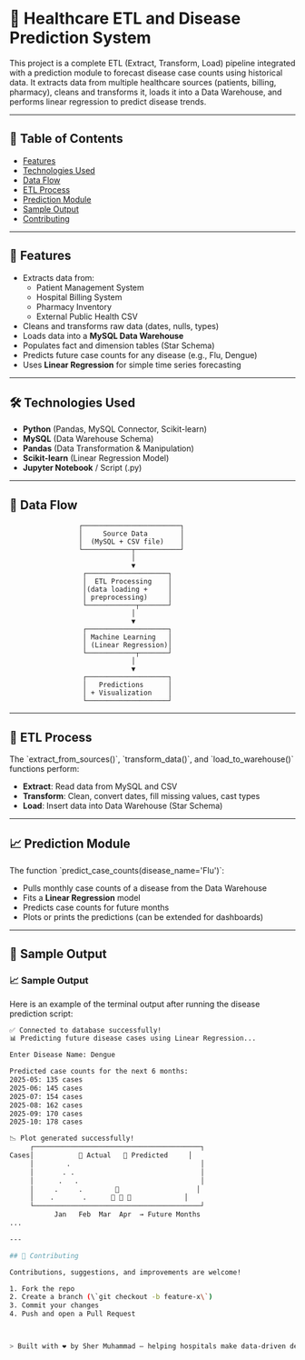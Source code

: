 # 🏥 Healthcare ETL and Disease Prediction System

This project is a complete ETL (Extract, Transform, Load) pipeline integrated with a prediction module to forecast disease case counts using historical data. It extracts data from multiple healthcare sources (patients, billing, pharmacy), cleans and transforms it, loads it into a Data Warehouse, and performs linear regression to predict disease trends.

---

## 📌 Table of Contents

- [Features](#features)
- [Technologies Used](#technologies-used)
- [Data Flow](#data-flow)
- [ETL Process](#etl-process)
- [Prediction Module](#prediction-module)
- [Sample Output](#sample-output)
- [Contributing](#contributing)


---

## 🚀 Features

- Extracts data from:
  - Patient Management System
  - Hospital Billing System
  - Pharmacy Inventory
  - External Public Health CSV
- Cleans and transforms raw data (dates, nulls, types)
- Loads data into a **MySQL Data Warehouse**
- Populates fact and dimension tables (Star Schema)
- Predicts future case counts for any disease (e.g., Flu, Dengue)
- Uses **Linear Regression** for simple time series forecasting

---

## 🛠️ Technologies Used

- **Python** (Pandas, MySQL Connector, Scikit-learn)
- **MySQL** (Data Warehouse Schema)
- **Pandas** (Data Transformation & Manipulation)
- **Scikit-learn** (Linear Regression Model)
- **Jupyter Notebook** / Script (.py)

---

## 🔁 Data Flow
                     ┌────────────────────────┐
                     │     Source Data        │
                     │  (MySQL + CSV file)    │
                     └────────────┬───────────┘
                                  │
                                  ▼
                      ┌────────────────────┐
                      │  ETL Processing    │
                      │(data loading +     │
                      │ preprocessing)     │
                      └────────────┬───────┘
                                  │
                                  ▼
                      ┌────────────────────┐
                      │ Machine Learning   │
                      │ (Linear Regression)│
                      └────────────┬───────┘
                                  │
                                  ▼
                      ┌────────────────────┐
                      │   Predictions      │
                      │ + Visualization    │
                      └────────────────────┘

---

## 🧪 ETL Process

The \`extract_from_sources()\`, \`transform_data()\`, and \`load_to_warehouse()\` functions perform:

- **Extract**: Read data from MySQL and CSV
- **Transform**: Clean, convert dates, fill missing values, cast types
- **Load**: Insert data into Data Warehouse (Star Schema)

---

## 📈 Prediction Module

The function \`predict_case_counts(disease_name='Flu')\`:

- Pulls monthly case counts of a disease from the Data Warehouse
- Fits a **Linear Regression** model
- Predicts case counts for future months
- Plots or prints the predictions (can be extended for dashboards)

---

## 🧾 Sample Output
### 📈 Sample Output

Here is an example of the terminal output after running the disease prediction script:

```bash
✅ Connected to database successfully!
📊 Predicting future disease cases using Linear Regression...

Enter Disease Name: Dengue

Predicted case counts for the next 6 months:
2025-05: 135 cases
2025-06: 145 cases
2025-07: 154 cases
2025-08: 162 cases
2025-09: 170 cases
2025-10: 178 cases

📉 Plot generated successfully!
     ┌─────────────────────────────────────────┐
Cases│           🔵 Actual   🔶 Predicted     │
     │        .                                │
     │       . .                               │
     │      .   .                              │
     │     .     .        🔶                   │
     │    .       .      🔶 🔶 🔶             │
     └─────────────────────────────────────────┘
           Jan   Feb  Mar  Apr  → Future Months
...

---

## 🤝 Contributing

Contributions, suggestions, and improvements are welcome!

1. Fork the repo
2. Create a branch (\`git checkout -b feature-x\`)
3. Commit your changes
4. Push and open a Pull Request



> Built with ❤️ by Sher Muhammad — helping hospitals make data-driven decisions.
